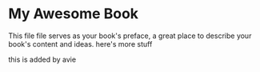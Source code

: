 # My Awesome Book

This file file serves as your book's preface, a great place to describe your book's content and ideas.
here's more stuff



this is added by avie

